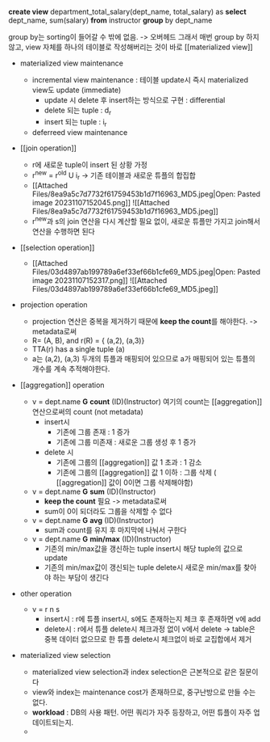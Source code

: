 **create view** department_total_salary(dept_name, total_salary) as
**select** dept_name, sum(salary)
**from** instructor
**group** by dept_name

group by는 sorting이 들어갈 수 밖에 없음. -> 오버헤드
그래서 매번 group by 하지 않고, view 자체를 하나의 테이블로 작성해버리는 것이 바로 [[materialized view]]

- materialized  view maintenance
	- incremental view maintenance : 테이블 update시 즉시 materialized view도 update (immediate)
		- update 시 delete 후 insert하는 방식으로 구현 : differential
		- delete 되는 tuple : d<sub>r</sub>
		- insert 되는 tuple : i<sub>r</sub>
	- deferreed view maintenance 

- [[join operation]] 
	- r에 새로운 tuple이 insert 된 상황 가정
	- r<sup>new</sup> = r<sup>old</sup> U i<sub>r</sub> 
	  -> 기존 테이블과 새로운 튜플의 합집합
	- [[Attached Files/8ea9a5c7d7732f61759453b1d7f16963_MD5.jpeg|Open: Pasted image 20231107152045.png]]
![[Attached Files/8ea9a5c7d7732f61759453b1d7f16963_MD5.jpeg]]
	- r<sup>new</sup>과 s의 join 연산을 다시 계산할 필요 없이, 새로운 튜플만 가지고 join해서 연산을 수행하면 된다

- [[selection operation]] 
	- [[Attached Files/03d4897ab199789a6ef33ef66b1cfe69_MD5.jpeg|Open: Pasted image 20231107152317.png]]
![[Attached Files/03d4897ab199789a6ef33ef66b1cfe69_MD5.jpeg]]

- projection operation 
	- projection 연산은 중복을 제거하기 때문에 **keep the count**를 해야한다. -> metadata로써 
	- R= (A, B), and r(R) = { (a,2), (a,3)}
	- TTA(r) has a single tuple (a)
	- a는 (a,2), (a,3) 두개의 튜플과 매핑되어 있으므로 a가 매핑되어 있는 튜플의 개수를 계속 추적해야한다.

- [[aggregation]] operation 
	- v = dept.name **G** **count** (ID)(Instructor)
	  여기의 count는 [[aggregation]] 연산으로써의 count 
	  (not metadata)
		- insert시 
			- 기존에 그룹 존재 : 1 증가
			- 기존에 그룹 미존재 : 새로운 그룹 생성 후 1 증가
		- delete 시
			- 기존에 그룹의 [[aggregation]] 값 1 초과 : 1 감소
			- 기존에 그룹의 [[aggregation]] 값 1 이하 : 그룹 삭제 ( [[aggregation]] 값이 0이면 그룹 삭제해야함)
	- v = dept.name **G** **sum** (ID)(Instructor)
		- **keep the count** 필요 -> metadata로써
		- sum이 0이 되더라도 그룹을 삭제할 수 없다
	- v = dept.name **G** **avg** (ID)(Instructor)
		- sum과 count를 유지 후 마지막에 나눠서 구한다
	- v = dept.name **G** **min/max** (ID)(Instructor)
		- 기존의 min/max값을 갱신하는 tuple insert시 해당 tuple의 값으로 update
		- 기존의 min/max값이 갱신되는 tuple delete시 새로운 min/max를 찾아야 하는 부담이 생긴다

- other operation 
	- v = r n s
		- insert시 : r에 튜플 insert시, s에도 존재하는지 체크 후  존재하면 v에 add
		- delete시 : r에서 튜플 delete시 체크과정 없이 v에서 delete 
		  -> table은 중복 데이터 없으므로 한 튜플 delete시 체크없이 바로 교집합에서 제거
		  

- materialized view selection
	- materialized view selection과 index selection은 근본적으로 같은 질문이다
	- view와 index는 maintenance cost가 존재하므로, 중구난방으로 만들 수는 없다. 
	- **workload** : DB의 사용 패턴. 어떤 쿼리가 자주 등장하고, 어떤 튜플이 자주 업데이트되는지.
	- 
